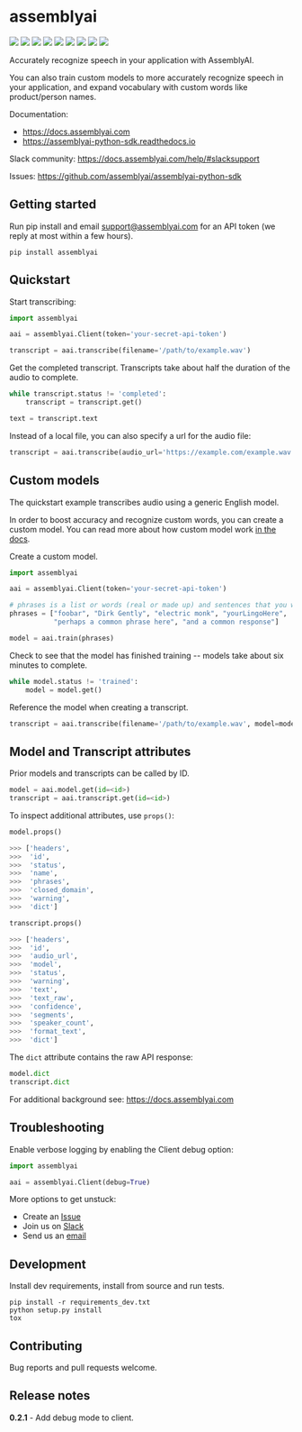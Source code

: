 # assemblyai

![](https://img.shields.io/badge/Python-2.7%2C%203.5%2C%203.6-blue.svg)
[![](https://img.shields.io/pypi/v/assemblyai.svg)](https://pypi.org/project/assemblyai/)
[![](https://img.shields.io/travis/AssemblyAI/assemblyai-python-sdk.svg)](https://travis-ci.org/AssemblyAI/assemblyai-python-sdk/builds)
[![](https://readthedocs.org/projects/assemblyai-python-sdk/badge/?version=latest)](https://readthedocs.org/projects/assemblyai-python-sdk)
[![](https://pyup.io/repos/github/AssemblyAI/assemblyai-python-sdk/shield.svg)](https://pyup.io/repos/github/AssemblyAI/assemblyai-python-sdk)
[![](https://codecov.io/gh/AssemblyAI/assemblyai-python-sdk/branch/master/graph/badge.svg)](https://codecov.io/gh/AssemblyAI/assemblyai-python-sdk)
[![](https://api.codeclimate.com/v1/badges/a4fbbc5b564389549af7/maintainability)](https://codeclimate.com/repos/5afb734416a00d6f410000a9/maintainability)
[![](https://img.shields.io/badge/Slack-community-71D4DF.svg)](https://docs.assemblyai.com/help/#slacksupport)
![](https://img.shields.io/badge/Badge%20count-9-ff69b4.svg)

Accurately recognize speech in your application with AssemblyAI.

You can also train custom models to more accurately recognize speech in your application, and expand vocabulary with custom words like product/person names.

Documentation:
- https://docs.assemblyai.com
- https://assemblyai-python-sdk.readthedocs.io

Slack community: https://docs.assemblyai.com/help/#slacksupport

Issues: https://github.com/assemblyai/assemblyai-python-sdk


## Getting started

Run pip install and email support@assemblyai.com for an API token (we reply at most within a few hours).

```shell
pip install assemblyai
```


## Quickstart

Start transcribing:

```python
import assemblyai

aai = assemblyai.Client(token='your-secret-api-token')

transcript = aai.transcribe(filename='/path/to/example.wav')
```

Get the completed transcript. Transcripts take about half the duration of the
audio to complete.

```python
while transcript.status != 'completed':
    transcript = transcript.get()

text = transcript.text
```

Instead of a local file, you can also specify a url for the audio file:

```python
transcript = aai.transcribe(audio_url='https://example.com/example.wav')
```


## Custom models

The quickstart example transcribes audio using a generic English model.

In order to boost accuracy and recognize custom words, you can create a custom
model. You can read more about how custom model work
[in the docs](https://docs.assemblyai.com/guides/#custommodels101).

Create a custom model.

```python
import assemblyai

aai = assemblyai.Client(token='your-secret-api-token')

# phrases is a list or words (real or made up) and sentences that you want to recognize
phrases = ["foobar", "Dirk Gently", "electric monk", "yourLingoHere",
           "perhaps a common phrase here", "and a common response"]

model = aai.train(phrases)
```

Check to see that the model has finished training -- models take about six
minutes to complete.

```Python
while model.status != 'trained':
    model = model.get()
```

Reference the model when creating a transcript.

```python
transcript = aai.transcribe(filename='/path/to/example.wav', model=model)
```


## Model and Transcript attributes

Prior models and transcripts can be called by ID.

```python
model = aai.model.get(id=<id>)
transcript = aai.transcript.get(id=<id>)
```

To inspect additional attributes, use `props()`:

```Python
model.props()

>>> ['headers',
>>>  'id',
>>>  'status',
>>>  'name',
>>>  'phrases',
>>>  'closed_domain',
>>>  'warning',
>>>  'dict']

transcript.props()

>>> ['headers',
>>>  'id',
>>>  'audio_url',
>>>  'model',
>>>  'status',
>>>  'warning',
>>>  'text',
>>>  'text_raw',
>>>  'confidence',
>>>  'segments',
>>>  'speaker_count',
>>>  'format_text',
>>>  'dict']
```

The `dict` attribute contains the raw API response:

```Python
model.dict
transcript.dict
```

For additional background see: https://docs.assemblyai.com


## Troubleshooting

Enable verbose logging by enabling the Client debug option:

```Python
import assemblyai

aai = assemblyai.Client(debug=True)
```

More options to get unstuck:

- Create an [Issue](https://github.com/AssemblyAI/assemblyai-python-sdk/issues)
- Join us on [Slack](https://docs.assemblyai.com/help/#slacksupport)
- Send us an [email](mailto:support@assemblyai.com)


## Development

Install dev requirements, install from source and run tests.

```shell
pip install -r requirements_dev.txt
python setup.py install
tox
```


## Contributing

Bug reports and pull requests welcome.


## Release notes

**0.2.1** - Add debug mode to client.
